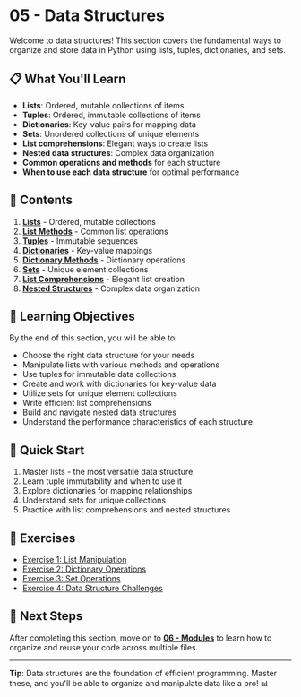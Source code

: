 # 05 - Data Structures

Welcome to data structures! This section covers the fundamental ways to organize and store data in Python using lists, tuples, dictionaries, and sets.

## 📋 What You'll Learn

- **Lists**: Ordered, mutable collections of items
- **Tuples**: Ordered, immutable collections of items
- **Dictionaries**: Key-value pairs for mapping data
- **Sets**: Unordered collections of unique elements
- **List comprehensions**: Elegant ways to create lists
- **Nested data structures**: Complex data organization
- **Common operations and methods** for each structure
- **When to use each data structure** for optimal performance

## 📁 Contents

1. **[Lists](01_lists.md)** - Ordered, mutable collections
2. **[List Methods](02_list_methods.md)** - Common list operations
3. **[Tuples](03_tuples.md)** - Immutable sequences
4. **[Dictionaries](04_dictionaries.md)** - Key-value mappings
5. **[Dictionary Methods](05_dict_methods.md)** - Dictionary operations
6. **[Sets](06_sets.md)** - Unique element collections
7. **[List Comprehensions](07_list_comprehensions.md)** - Elegant list creation
8. **[Nested Structures](08_nested_structures.md)** - Complex data organization

## 🎯 Learning Objectives

By the end of this section, you will be able to:
- Choose the right data structure for your needs
- Manipulate lists with various methods and operations
- Use tuples for immutable data collections
- Create and work with dictionaries for key-value data
- Utilize sets for unique element collections
- Write efficient list comprehensions
- Build and navigate nested data structures
- Understand the performance characteristics of each structure

## 🚀 Quick Start

1. Master lists - the most versatile data structure
2. Learn tuple immutability and when to use it
3. Explore dictionaries for mapping relationships
4. Understand sets for unique collections
5. Practice with list comprehensions and nested structures

## 📝 Exercises

- [Exercise 1: List Manipulation](exercises/exercise_01_list_manipulation.md)
- [Exercise 2: Dictionary Operations](exercises/exercise_02_dictionary_ops.md)
- [Exercise 3: Set Operations](exercises/exercise_03_set_operations.md)
- [Exercise 4: Data Structure Challenges](exercises/exercise_04_challenges.md)

## 🔗 Next Steps

After completing this section, move on to **[06 - Modules](../06_modules/README.md)** to learn how to organize and reuse your code across multiple files.

---

**Tip**: Data structures are the foundation of efficient programming. Master these, and you'll be able to organize and manipulate data like a pro! 📊 